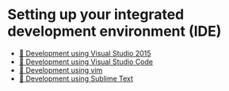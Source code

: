 # Setting up your integrated development environment (IDE)

*   [🔧 Development using Visual Studio 2015](using-visual-studio.md)
*   [🔧 Development using Visual Studio Code](using-visual-studio-code.md)
*   [🔧 Development using vim](using-vim.md)
*   [🔧 Development using Sublime Text](using-sublime.md)